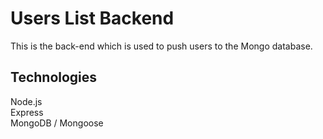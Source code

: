 # Users List Backend

This is the back-end which is used to push users to the Mongo database.

## Technologies

Node.js  
Express  
MongoDB / Mongoose